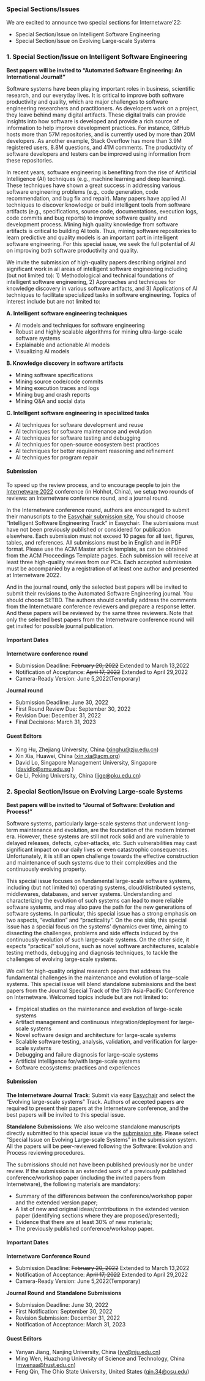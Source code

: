 ### Special Sections/Issues

We are excited to announce two special sections for Internetware'22:

- Special Section/Issue on Intelligent Software Engineering
- Special Section/Issue on Evolving Large-scale Systems

### 1. Special Section/Issue on Intelligent Software Engineering

**Best papers will be invited to “Automated Software Engineering: An International Journal!”**

Software systems have been playing important roles in business, scientific research, and our everyday lives. It is critical to improve both software productivity and quality, which are major challenges to software engineering researchers and practitioners. As developers work on a project, they leave behind many digital artifacts. These digital trails can provide insights into how software is developed and provide a rich source of information to help improve development practices. For instance, GitHub hosts more than 57M repositories, and is currently used by more than 20M developers. As another example, Stack Overflow has more than 3.9M registered users, 8.8M questions, and 41M comments. The productivity of software developers and testers can be improved using information from these repositories.

In recent years, software engineering is benefiting from the rise of Artificial Intelligence (AI) techniques (e.g., machine learning and deep learning). These techniques have shown a great success in addressing various software engineering problems (e.g., code generation, code recommendation, and bug fix and repair). Many papers have applied AI techniques to discover knowledge or build intelligent tools from software artifacts (e.g., specifications, source code, documentations, execution logs, code commits and bug reports) to improve software quality and development process. Mining high quality knowledge from software artifacts is critical to building AI tools. Thus, mining software repositories to learn predictive and quality models is an important part in intelligent software engineering. For this special issue, we seek the full potential of AI on improving both software productivity and quality.

We invite the submission of high-quality papers describing original and significant work in all areas of intelligent software engineering including (but not limited to): 1) Methodological and technical foundations of intelligent software engineering, 2) Approaches and techniques for knowledge discovery in various software artifacts, and 3) Applications of AI techniques to facilitate specialized tasks in software engineering. Topics of interest include but are not limited to:

**A. Intelligent software engineering techniques**

- AI models and techniques for software engineering
- Robust and highly scalable algorithms for mining ultra-large-scale software systems
- Explainable and actionable AI models
- Visualizing AI models

**B. Knowledge discovery in software artifacts**

- Mining software specifications
- Mining source code/code commits
- Mining execution traces and logs
- Mining bug and crash reports
- Mining Q&A and social data

**C. Intelligent software engineering in specialized tasks**

- AI techniques for software development and reuse
- AI techniques for software maintenance and evolution
- AI techniques for software testing and debugging
- AI techniques for open-source ecosystem best practices
- AI techniques for better requirement reasoning and refinement
- AI techniques for program repair

#### Submission

To speed up the review process, and to encourage people to join the [Internetware 2022](https://internetware2022.github.io/) conference (in Hohhot, China), we setup two rounds of reviews: an Internetware conference round, and a journal round.

In the Internetware conference round, authors are encouraged to submit their manuscripts to the [Easychair submission site](https://easychair.org/my/conference?conf=internetware2022), You should choose “Intelligent Software Engineering Track” in Easychair. The submissions must have not been previously published or considered for publication elsewhere. Each submission must not exceed 10 pages for all text, figures, tables, and references. All submissions must be in English and in PDF format. Please use the ACM Master article template, as can be obtained from the ACM Proceedings Template pages. Each submission will receive at least three high-quality reviews from our PCs. Each accepted submission must be accompanied by a registration of at least one author and presented at Internetware 2022.

And in the journal round, only the selected best papers will be invited to submit their revisions to the Automated Software Engineering journal. You should choose SI:TBD. The authors should carefully address the comments from the Internetware conference reviewers and prepare a response letter. And these papers will be reviewed by the same three reviewers. Note that only the selected best papers from the Internetware conference round will get invited for possible journal publication.

#### Important Dates

**Internetware conference round**

- Submission Deadline: <del>February 20, 2022</del> Extended to March 13,2022
- Notification of Acceptance: <del>April 17, 2022</del> Extended to April 29,2022
- Camera-Ready Version: June 5,2022(Temporary)

**Journal round**

- Submission Deadline: June 30, 2022
- First Round Review Due: September 30, 2022
- Revision Due: December 31, 2022
- Final Decisions: March 31, 2023

#### Guest Editors

- Xing Hu, Zhejiang University, China (xinghu@zju.edu.cn)
- Xin Xia, Huawei, China (xin.xia@acm.org)
- David Lo, Singapore Management University, Singapore (davidlo@smu.edu.sg )
- Ge Li, Peking University, China (lige@pku.edu.cn)

### 2. Special Section/Issue on Evolving Large-scale Systems

**Best papers will be invited to “Journal of Software: Evolution and Process!”**

Software systems, particularly large-scale systems that underwent long-term maintenance and evolution, are the foundation of the modern Internet era. However, these systems are still not rock solid and are vulnerable to delayed releases, defects, cyber-attacks, etc. Such vulnerabilities may cast significant impact on our daily lives or even catastrophic consequences. Unfortunately, it is still an open challenge towards the effective construction and maintenance of such systems due to their complexities and the continuously evolving property. 

This special issue focuses on fundamental large-scale software systems, including (but not limited to) operating systems, cloud/distributed systems, middlewares, databases, and server systems. Understanding and characterizing the evolution of such systems can lead to more reliable software systems, and may also pave the path for the new generations of software systems. In particular,  this special issue has a strong emphasis on two aspects, “evolution” and “practicality”. On the one side, this special issue has a special focus on the systems’ dynamics over time, aiming to dissecting the challenges, problems and side effects induced by the continuously evolution of such large-scale systems. On the other side, it expects “practical” solutions, such as novel software architectures, scalable testing methods, debugging and diagnosis techniques, to tackle the challenges of evolving large-scale systems.

We call for high-quality original research papers that address the fundamental challenges in the maintenance and evolution of large-scale systems. This special issue will blend standalone submissions and the best papers from the Journal Special Track of the 13th Asia-Pacific Conference on Internetware. Welcomed topics include but are not limited to:

- Empirical studies on the maintenance and evolution of large-scale systems
- Artifact management and continuous integration/deployment for large-scale systems
- Novel software design and architecture for large-scale systems
- Scalable software testing, analysis, validation, and verification for large-scale systems
- Debugging and failure diagnosis for large-scale systems
- Artificial intelligence for/with large-scale systems
- Software ecosystems: practices and experiences

#### Submission

**The Internetware Journal Track**: Submit via easy [Easychair](https://easychair.org/my/conference?conf=internetware2022) and select the “Evolving large-scale systems” Track.
Authors of accepted papers are required to present their papers at the Internetware conference, and the best papers will be invited to this special issue.

**Standalone Submissions**: We also welcome standalone manuscripts directly submitted to this special issue via the [submission site](http://mc.manuscriptcentral.com/jsme). Please select "Special Issue on Evolving Large-scale Systems" in the submission system. All the papers will be peer-reviewed following the Software: Evolution and Process reviewing procedures.

The submissions should not have been published previously nor be under review. If the submission is an extended work of a previously published conference/workshop paper (including the invited papers from Internetware), the following materials are mandatory:

- Summary of the differences between the conference/workshop paper and the extended version paper;
- A list of new and original ideas/contributions in the extended version paper (identifying sections where they are proposed/presented);
- Evidence that there are at least 30\% of new materials;
- The previously published conference/workshop paper. 

#### Important Dates

**Internetware Conference Round**

- Submission Deadline: <del>February 20, 2022</del> Extended to March 13,2022
- Notification of Acceptance: <del>April 17, 2022</del> Extended to April 29,2022
- Camera-Ready Version: June 5,2022(Temporary)

**Journal Round and Standalone Submissions**

- Submission Deadline: June 30, 2022
- First Notification: September 30, 2022
- Revision Submission: December 31, 2022
- Notification of Acceptance: March 31, 2023

#### Guest Editors

- Yanyan Jiang, Nanjing University, China (jyy@nju.edu.cn)
- Ming Wen, Huazhong University of Science and Technology, China (mwenaa@hust.edu.cn)
- Feng Qin, The Ohio State University, United States (qin.34@osu.edu)
